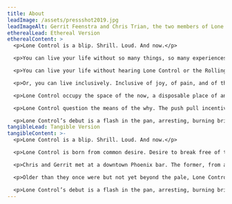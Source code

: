 ```yaml
---
title: About
leadImage: /assets/pressshot2019.jpg
leadImageAlt: Gerrit Feenstra and Chris Trian, the two members of Lone Control.
etherealLead: Ethereal Version
etherealContent: >
  <p>Lone Control is a blip. Shrill. Loud. And now.</p>

  <p>You can live your life without so many things, so many experiences, purchased or otherwise.</p>

  <p>You can live your life without hearing Lone Control or the Rolling Stones.</p>

  <p>Or, you can live inclusively. Inclusive of joy, of pain, and of the noise between, wherein Lone Control may be your guide.</p>

  <p>Lone Control occupy the space of the now, a disposable place of anxiety and aggregation. The future holds only the next moment, or a thousand miles of blank space. Dealer’s choice, curated for convenience.</p>

  <p>Lone Control question the means of the why. The push pull incentive of aging and irrelevance. One inconsequential notion in a long array of impotence. And yet, we exist. We breathe. We sweat. We bleed and fight and beg for meaning. The silence is an invitation.</p>

  <p>Lone Control’s debut is a flash in the pan, arresting, burning bright while waning focus may last. Four hints at a larger question, too large to answer now. That moment will come in time. For now, there is only this. Here. There. Gone.</p>
tangibleLead: Tangible Version
tangibleContent: >-
  <p>Lone Control is a blip. Shrill. Loud. And now.</p>

  <p>Lone Control is born from common desire. Desire to break free of the predetermination of the daily millstone grind. This is not a hardened desire, but one that continues to bubble and burst with time. What Chris and Gerrit each bring to the creative circle rarely overlaps. These are unfitting pieces, made to lay together awkwardly, unrefined and unhinged.</p>

  <p>Chris and Gerrit met at a downtown Phoenix bar. The former, from an El Paso punk background, fresh to the city. The latter, a return resident, after years apart making electronic music in Seattle. The two hit it off immediately, finding common ground in Nine Inch Nails, Brainiac, and the early works of Steve Albini.</p>

  <p>Older than they once were but not yet beyond the pale, Lone Control represents a knowing outburst – a cry, not for help or attention, but to rally any who might find need. Their creations are crude and abrasive by design. Rarely in this age of immediacy do they find meaningful value in the overwrought.</p>

  <p>Lone Control’s debut is a flash in the pan, arresting, burning bright while waning focus may last. Four hints at a larger question, too large to answer now. That moment will come in time. For now, there is only this. Here. There. Gone.</p>
---
```

